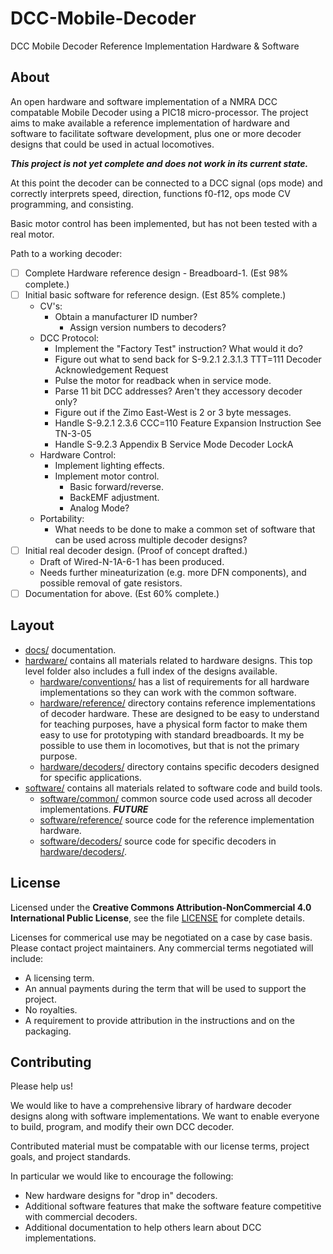 # DCC-Mobile-Decoder
DCC Mobile Decoder Reference Implementation Hardware &amp; Software

## About

An open hardware and software implementation of a NMRA DCC compatable
Mobile Decoder using a PIC18 micro-processor.  The project aims to
make available a reference implementation of hardware and software to
facilitate software development, plus one or more decoder designs that
could be used in actual locomotives.

***This project is not yet complete and does not work in its current state.***

At this point the decoder can be connected to a DCC signal (ops mode) and 
correctly interprets speed, direction, functions f0-f12, ops mode CV programming,
and consisting.

Basic motor control has been implemented, but has not been tested with a real
motor.

Path to a working decoder:
  - [ ] Complete Hardware reference design - Breadboard-1. (Est 98% complete.)
  - [ ] Initial basic software for reference design. (Est 85% complete.)
    - CV's:
      - Obtain a manufacturer ID number?
        - Assign version numbers to decoders?
    - DCC Protocol:
      - Implement the "Factory Test" instruction?  What would it do?
      - Figure out what to send back for S-9.2.1 2.3.1.3 TTT=111 Decoder Acknowledgement Request
      - Pulse the motor for readback when in service mode.
      - Parse 11 bit DCC addresses?  Aren't they accessory decoder only?
      - Figure out if the Zimo East-West is 2 or 3 byte messages.
      - Handle S-9.2.1 2.3.6 CCC=110 Feature Expansion Instruction See TN-3-05
      - Handle S-9.2.3 Appendix B Service Mode Decoder LockA
    - Hardware Control:
      - Implement lighting effects.
      - Implement motor control.
        - Basic forward/reverse.
        - BackEMF adjustment.
        - Analog Mode?
    - Portability:
        - What needs to be done to make a common set of software that can be used
          across multiple decoder designs?
  - [ ] Initial real decoder design. (Proof of concept drafted.)
    - Draft of Wired-N-1A-6-1 has been produced.
    - Needs further mineaturization (e.g. more DFN components), and possible
      removal of gate resistors.
  - [ ] Documentation for above. (Est 60% complete.)

## Layout

* [docs/](docs/) documentation.
* [hardware/](hardware/) contains all materials related to hardware designs.
  This top level folder also includes a full index of the designs available.
  * [hardware/conventions/](hardware/conventions/) has a list of requirements
    for all hardware implementations so they can work with the common software.
  * [hardware/reference/](hardware/reference/) directory contains reference 
    implementations of decoder hardware.  These are designed to be easy to
    understand for teaching purposes, have a physical form factor to make
    them easy to use for prototyping with standard breadboards.  It my be
    possible to use them in locomotives, but that is not the primary purpose.
  * [hardware/decoders/](hardware/decoders/) directory contains specific
    decoders designed for specific applications.
* [software/](software/) contains all materials related to software code and build tools.
  * [software/common/](software/common/) common source code used across all
    decoder implementations.  ***FUTURE***
  * [software/reference/](software/reference/) source code for the reference
    implementation hardware.
  * [software/decoders/](software/decoders/) source code for specific decoders
    in [hardware/decoders/](hardware/decoders/).

## License

Licensed under the **Creative Commons Attribution-NonCommercial 4.0 
International Public License**, see the file [LICENSE](LICENSE) for
complete details.

Licenses for commerical use may be negotiated on a case by case basis.
Please contact project maintainers.  Any commercial terms negotiated
will include:

- A licensing term.
- An annual payments during the term that will be used to support
  the project.
- No royalties.
- A requirement to provide attribution in the instructions and on the
  packaging.

## Contributing

Please help us!

We would like to have a comprehensive library of hardware decoder designs
along with software implementations.  We want to enable everyone to build,
program, and modify their own DCC decoder.

Contributed material must be compatable with our license terms, project
goals, and project standards.

In particular we would like to encourage the following:

- New hardware designs for "drop in" decoders.
- Additional software features that make the software feature competitive
  with commercial decoders.
- Additional documentation to help others learn about DCC implementations.
